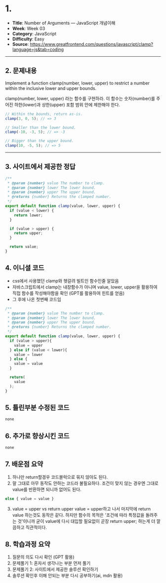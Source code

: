 # 1. 
- **Title**: Number of Arguments — JavaScript 개념이해
- **Week**: Week 03
- **Category**: JavaScript
- **Difficulty**: Easy
- **Source**: https://www.greatfrontend.com/questions/javascript/clamp?language=js&tab=coding

---

## 2. 문제내용
Implement a function clamp(number, lower, upper) to restrict a number within the inclusive lower and upper bounds.

clamp(number, lower, upper) 라는 함수를 구현하라.
이 함수는 숫자(number)를 주어진 하한(lower)과 상한(upper) 포함 범위 안에 제한해야 한다.
```js
// Within the bounds, return as-is.
clamp(3, 0, 5); // => 3

// Smaller than the lower bound.
clamp(-10, -3, 5); // => -3

// Bigger than the upper bound.
clamp(10, -5, 5); // => 5

```

---

## 3. 사이트에서 제공한 정답
```js
/**
 * @param {number} value The number to clamp.
 * @param {number} lower The lower bound.
 * @param {number} upper The upper bound.
 * @returns {number} Returns the clamped number.
 */
export default function clamp(value, lower, upper) {
  if (value < lower) {
    return lower;
  }

  if (value > upper) {
    return upper;
  }

  return value;
}

```

## 4. 이니셜 코드 
- css에서 사용했던 clamp와 헷갈려 빌트인 함수인줄 알았음
- 자바스크립트에서 clamp는 내장함수가 아니며 value, lower, upper을 활용하여 직접 함수를 작성해야함을 확인 (GPT를 활용하여 힌트를 얻음)
- 그 후에 나온 첫번째 코드임

```js
/**
 * @param {number} value The number to clamp.
 * @param {number} lower The lower bound.
 * @param {number} upper The upper bound.
 * @returns {number} Returns the clamped number.
 */
export default function clamp(value, lower, upper) {
  if (value > upper){
    value = upper
  } else if (value < lower){
    value = lower
  } else {
    value = value
  }

  return(
    value
  );
}
```

## 5. 틀린부분 수정된 코드
```js
none
```

## 6. 추가로 향상시킨 코드
```js
none
```

## 7. 배운점 요약
1) 하나만 return할경우 코드블럭으로 묶지 않아도 된다.
2) 말 그대로 아무 동작도 안하는 코드라 불필요하다. 조건이 맞지 않는 경우엔 그대로 value를 반환하면 되니까 없어도 된다.
```js
else { value = value }
```
3) value = upper vs return upper 
value = upper하고 나서 마지막에 return value 하는것도 동작은 같다.
하지만 함수의 목적은 '조건에 따라 특정값을 돌려주는 것'이니까 굳이 value에 다시 대입할 필요없이 곧장 
return upper; 하는게 더 깔끔하고 직관적이다.

## 8. 학습과정 요약
1) 질문의 의도 다시 확인 (GPT 활용)
2) 문제풀기 1: 혼자서 생각나는 부분 먼저 풀기
3) 문제풀기 2: 사이트에서 제공한 솔루션 확인하기
4) 솔루션 확인후 이해 안되는 부분 다시 공부하기(ai, mdn 활용)